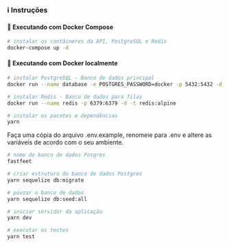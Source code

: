 ﻿### :information_source: Instruções

#### :whale: Executando com Docker Compose

```bash
# instalar os contâineres da API, PostgreSQL e Redis
docker-compose up -d
```

#### :whale: Executando com Docker localmente

```bash
# instalar PostgreSQL - Banco de dados principal
docker run --name database -e POSTGRES_PASSWORD=docker -p 5432:5432 -d postgres:11

# instalar Redis - Banco de dados para filas
docker run --name redis -p 6379:6379 -d -t redis:alpine

# instalar os pacotes e dependências
yarn
```

Faça uma cópia do arquivo .env.example, renomeie para .env e altere as variáveis de acordo com o seu ambiente.

```bash
# nome do banco de dados Posgres
fastfeet

# criar estrutura do banco de dados Postgres
yarn sequelize db:migrate

# povoar o banco de dados
yarn sequelize db:seed:all

# iniciar servidor da aplicação
yarn dev

# executar os testes
yarn test

```
